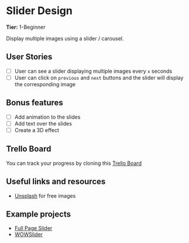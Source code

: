 # Slider Design

**Tier:** 1-Beginner

Display multiple images using a slider / carousel.

## User Stories

-   [ ] User can see a slider displaying multiple images every `x` seconds
-   [ ] User can click on `previous` and `next` buttons and the slider will display the corresponding image

## Bonus features

-   [ ] Add animation to the slides
-   [ ] Add text over the slides
-   [ ] Create a 3D effect

## Trello Board

You can track your progress by cloning this [Trello Board](https://trello.com/b/3yPOCs1R/slider-design)

## Useful links and resources

-   [Unsplash](https://unsplash.com/) for free images

## Example projects

-   [Full Page Slider](https://codepen.io/FlorinPop17/full/zbzbga)
-   [WOWSlider](http://wowslider.com/3d-slider-jquery-fresh-cube-demo.html)
